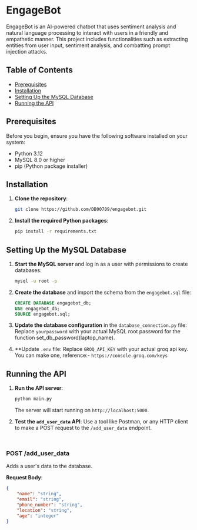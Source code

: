 # EngageBot

EngageBot is an AI-powered chatbot that uses sentiment analysis and natural language processing to interact with users in a friendly and empathetic manner. This project includes functionalities such as extracting entities from user input, sentiment analysis, and combatting prompt injection attacks.

## Table of Contents
- [Prerequisites](#prerequisites)
- [Installation](#installation)
- [Setting Up the MySQL Database](#setting-up-the-mysql-database)
- [Running the API](#running-the-api)

## Prerequisites

Before you begin, ensure you have the following software installed on your system:

- Python 3.12
- MySQL 8.0 or higher
- pip (Python package installer)

## Installation

1. **Clone the repository**:

    ```bash
    git clone https://github.com/DB00709/engagebot.git
    ```

2. **Install the required Python packages**:

    ```bash
    pip install -r requirements.txt
    ```

## Setting Up the MySQL Database

1. **Start the MySQL server** and log in as a user with permissions to create databases:

    ```bash
    mysql -u root -p
    ```

2. **Create the database** and import the schema from the `engagebot.sql` file:

    ```sql
    CREATE DATABASE engagebot_db;
    USE engagebot_db;
    SOURCE engagebot.sql;
    ```

3. **Update the database configuration** in the `database_connection.py` file:
    Replace `yourpassword` with your actual MySQL root password for the function set_db_password(laptop_name).

4. **Update `.env` file:
    Replace `GROQ_API_KEY` with your actual groq api key. You can make one, reference:- `https://console.groq.com/keys`

## Running the API

1. **Run the API server**:

    ```bash
    python main.py
    ```

    The server will start running on `http://localhost:5000`.

2. **Test the `add_user_data` API**:
    Use a tool like Postman, or any HTTP client to make a POST request to the `/add_user_data` endpoint.
    ```


### POST /add_user_data

Adds a user's data to the database.

**Request Body**:

```json
{
    "name": "string",
    "email": "string",
    "phone_number": "string",
    "location": "string",
    "age": "integer"
}
